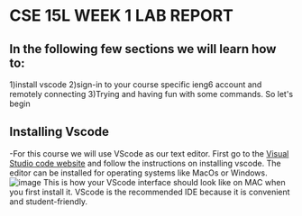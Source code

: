 # CSE 15L WEEK 1 LAB REPORT
## In the following few sections we will learn how to:
1)install vscode
2)sign-in to your course specific ieng6 account and remotely connecting
3)Trying and having fun with some commands.
So let's begin

## Installing Vscode
-For this course we will use VScode as our text editor. First go to the [Visual Studio code website](https://code.visualstudio.com/)
and follow the instructions on installing vscode. The editor can be installed for operating systems like MacOs or Windows.
![image](<img width="1440" alt="Screen Shot 2023-01-12 at 11 11 23 AM" src="https://user-images.githubusercontent.com/122565246/212563427-1976d204-d3d0-48aa-95cc-cb4d077845a1.png">)
This is how your VScode interface should look like on MAC when you first install it.
VScode is the recommended IDE because it is convenient and student-friendly.

